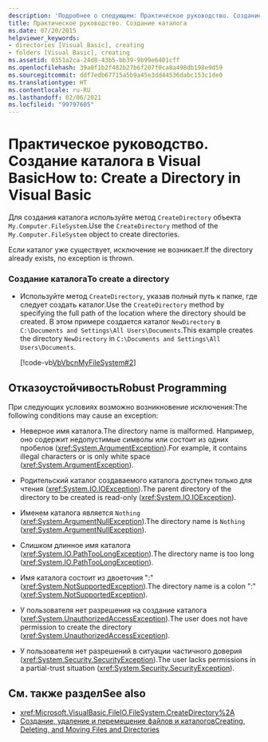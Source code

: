 ```yaml
---
description: 'Подробнее о следующем: Практическое руководство. Создание каталога в Visual Basic'
title: Практическое руководство. Создание каталога
ms.date: 07/20/2015
helpviewer_keywords:
- directories [Visual Basic], creating
- folders [Visual Basic], creating
ms.assetid: 0351a2ca-24d8-43b5-bb39-9b99e6401cff
ms.openlocfilehash: 39a0f1b2f482b27b6f207f0ca8a498db198e9d59
ms.sourcegitcommit: ddf7edb67715a5b9a45e3dd44536dabc153c1de0
ms.translationtype: HT
ms.contentlocale: ru-RU
ms.lasthandoff: 02/06/2021
ms.locfileid: "99797605"
---
```

# <a name="how-to-create-a-directory-in-visual-basic"></a><span data-ttu-id="5fa31-103">Практическое руководство. Создание каталога в Visual Basic</span><span class="sxs-lookup"><span data-stu-id="5fa31-103">How to: Create a Directory in Visual Basic</span></span>

<span data-ttu-id="5fa31-104">Для создания каталога используйте метод `CreateDirectory` объекта `My.Computer.FileSystem`.</span><span class="sxs-lookup"><span data-stu-id="5fa31-104">Use the `CreateDirectory` method of the `My.Computer.FileSystem` object to create directories.</span></span>  
  
 <span data-ttu-id="5fa31-105">Если каталог уже существует, исключение не возникает.</span><span class="sxs-lookup"><span data-stu-id="5fa31-105">If the directory already exists, no exception is thrown.</span></span>  
  
### <a name="to-create-a-directory"></a><span data-ttu-id="5fa31-106">Создание каталога</span><span class="sxs-lookup"><span data-stu-id="5fa31-106">To create a directory</span></span>  
  
- <span data-ttu-id="5fa31-107">Используйте метод `CreateDirectory`, указав полный путь к папке, где следует создать каталог.</span><span class="sxs-lookup"><span data-stu-id="5fa31-107">Use the `CreateDirectory` method by specifying the full path of the location where the directory should be created.</span></span> <span data-ttu-id="5fa31-108">В этом примере создается каталог `NewDirectory` в `C:\Documents and Settings\All Users\Documents`.</span><span class="sxs-lookup"><span data-stu-id="5fa31-108">This example creates the directory `NewDirectory` in `C:\Documents and Settings\All Users\Documents`.</span></span>  
  
     [!code-vb[VbVbcnMyFileSystem#2](~/samples/snippets/visualbasic/VS_Snippets_VBCSharp/VbVbcnMyFileSystem/VB/Class1.vb#2)]  
  
## <a name="robust-programming"></a><span data-ttu-id="5fa31-109">Отказоустойчивость</span><span class="sxs-lookup"><span data-stu-id="5fa31-109">Robust Programming</span></span>  

 <span data-ttu-id="5fa31-110">При следующих условиях возможно возникновение исключения:</span><span class="sxs-lookup"><span data-stu-id="5fa31-110">The following conditions may cause an exception:</span></span>  
  
- <span data-ttu-id="5fa31-111">Неверное имя каталога.</span><span class="sxs-lookup"><span data-stu-id="5fa31-111">The directory name is malformed.</span></span> <span data-ttu-id="5fa31-112">Например, оно содержит недопустимые символы или состоит из одних пробелов (<xref:System.ArgumentException>).</span><span class="sxs-lookup"><span data-stu-id="5fa31-112">For example, it contains illegal characters or is only white space (<xref:System.ArgumentException>).</span></span>  
  
- <span data-ttu-id="5fa31-113">Родительский каталог создаваемого каталога доступен только для чтения (<xref:System.IO.IOException>).</span><span class="sxs-lookup"><span data-stu-id="5fa31-113">The parent directory of the directory to be created is read-only (<xref:System.IO.IOException>).</span></span>  
  
- <span data-ttu-id="5fa31-114">Именем каталога является `Nothing` (<xref:System.ArgumentNullException>).</span><span class="sxs-lookup"><span data-stu-id="5fa31-114">The directory name is `Nothing` (<xref:System.ArgumentNullException>).</span></span>  
  
- <span data-ttu-id="5fa31-115">Слишком длинное имя каталога (<xref:System.IO.PathTooLongException>).</span><span class="sxs-lookup"><span data-stu-id="5fa31-115">The directory name is too long (<xref:System.IO.PathTooLongException>).</span></span>  
  
- <span data-ttu-id="5fa31-116">Имя каталога состоит из двоеточия ":" (<xref:System.NotSupportedException>).</span><span class="sxs-lookup"><span data-stu-id="5fa31-116">The directory name is a colon ":" (<xref:System.NotSupportedException>).</span></span>  
  
- <span data-ttu-id="5fa31-117">У пользователя нет разрешения на создание каталога (<xref:System.UnauthorizedAccessException>).</span><span class="sxs-lookup"><span data-stu-id="5fa31-117">The user does not have permission to create the directory (<xref:System.UnauthorizedAccessException>).</span></span>  
  
- <span data-ttu-id="5fa31-118">У пользователя нет разрешений в ситуации частичного доверия (<xref:System.Security.SecurityException>).</span><span class="sxs-lookup"><span data-stu-id="5fa31-118">The user lacks permissions in a partial-trust situation (<xref:System.Security.SecurityException>).</span></span>  
  
## <a name="see-also"></a><span data-ttu-id="5fa31-119">См. также раздел</span><span class="sxs-lookup"><span data-stu-id="5fa31-119">See also</span></span>

- <xref:Microsoft.VisualBasic.FileIO.FileSystem.CreateDirectory%2A>
- [<span data-ttu-id="5fa31-120">Создание, удаление и перемещение файлов и каталогов</span><span class="sxs-lookup"><span data-stu-id="5fa31-120">Creating, Deleting, and Moving Files and Directories</span></span>](creating-deleting-and-moving-files-and-directories.md)
